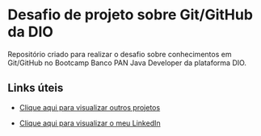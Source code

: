 # Desafio de projeto sobre Git/GitHub da DIO

Repositório criado para realizar o desafio sobre conhecimentos em Git/GitHub no Bootcamp Banco PAN Java Developer da plataforma DIO.


## Links úteis

- [Clique aqui para visualizar outros projetos](https://github.com/Arthur-Gabriel-Silva2003)

- [Clique aqui para visualizar o meu LinkedIn](https://www.linkedin.com/in/arthur-gabriel2003/)



